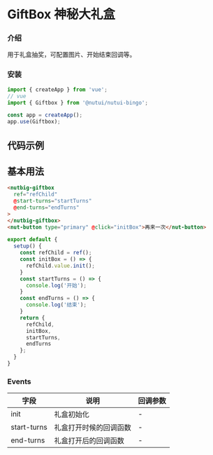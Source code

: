 # GiftBox 神秘大礼盒

### 介绍

用于礼盒抽奖，可配置图片、开始结束回调等。

### 安装
``` javascript
import { createApp } from 'vue';
// vue
import { Giftbox } from '@nutui/nutui-bingo';

const app = createApp();
app.use(Giftbox);
```

## 代码示例
## 基本用法

```html
<nutbig-giftbox
  ref="refChild"
  @start-turns="startTurns"
  @end-turns="endTurns"
>
</nutbig-giftbox>
<nut-button type="primary" @click="initBox">再来一次</nut-button>
```

```javascript
export default {
  setup() {
    const refChild = ref();
    const initBox = () => {
      refChild.value.init();
    }
    const startTurns = () => {
      console.log('开始');
    }
    const endTurns = () => {
      console.log('结束');
    }
    return {
      refChild,
      initBox,
      startTurns,
      endTurns
    };
  }
}
```




### Events

| 字段 | 说明 | 回调参数
|----- | ----- | -----
| init | 礼盒初始化 | - 
| start-turns | 礼盒打开时候的回调函数 | - 
| end-turns | 礼盒打开后的回调函数 | - 

